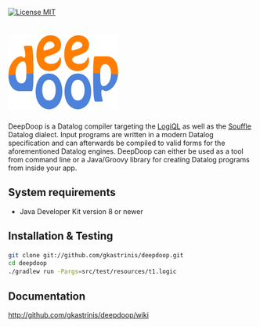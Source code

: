 [![License MIT][badge-license]](LICENSE.txt)

![DEEPDOOP](/deepdoop-logo.png)
=============================

DeepDoop is a Datalog compiler targeting the [LogiQL](http://www.logicblox.com/technology/) as well as the [Souffle](https://github.com/souffle-lang/souffle/) Datalog dialect. Input programs are written in a modern Datalog specification and can afterwards be compiled to valid forms for the aforementioned Datalog engines. DeepDoop can either be used as a tool from command line or a Java/Groovy library for creating Datalog programs from inside your app.

System requirements
-------------------

* Java Developer Kit version 8 or newer

Installation & Testing
----------------------

```bash
git clone git://github.com/gkastrinis/deepdoop.git
cd deepdoop
./gradlew run -Pargs=src/test/resources/t1.logic
```

Documentation
-------------

http://github.com/gkastrinis/deepdoop/wiki

[badge-license]: https://img.shields.io/badge/license-MIT-green.svg
